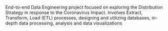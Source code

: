 End-to-end Data Engineering project focused on exploring the Distribution Strategy in response to the Coronavirus Impact. 
Involves Extract, Transform, Load (ETL) processes, designing and utilizing databases, in-depth data processing, analysis and data visualizations





